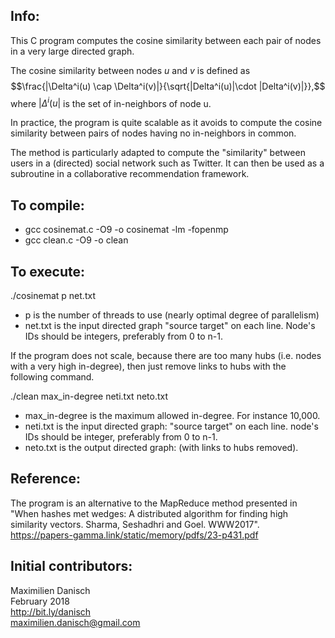 ## Info:

This C program computes the cosine similarity between each pair of nodes in a very large directed graph.

The cosine similarity between nodes $u$ and $v$ is defined as 
$$\frac{|\Delta^i(u) \cap \Delta^i(v)|}{\sqrt{|Delta^i(u)|\cdot |Delta^i(v)|}},$$ 
where $|\Delta^i(u|$ is the set of in-neighbors of node u.

In practice, the program is quite scalable as it avoids to compute the cosine similarity between pairs of nodes having no in-neighbors in common. 

The method is particularly adapted to compute the "similarity" between users in a (directed) social network such as Twitter. It can then be used as a subroutine in a collaborative recommendation framework.

## To compile:

- gcc cosinemat.c -O9 -o cosinemat -lm -fopenmp 
- gcc clean.c -O9 -o clean

## To execute:

./cosinemat p net.txt
- p is the number of threads to use (nearly optimal degree of parallelism)
- net.txt is the input directed graph "source target" on each line. Node's IDs should be integers, preferably from 0 to n-1.

If the program does not scale, because there are too many hubs (i.e. nodes with a very high in-degree), then just remove links to hubs with the following command.

./clean max_in-degree neti.txt neto.txt
- max_in-degree is the maximum allowed in-degree. For instance 10,000.
- neti.txt is the input directed graph: "source target" on each line. node's IDs should be integer, preferably from 0 to n-1.
- neto.txt is the output directed graph: (with links to hubs removed).

## Reference:

The program is an alternative to the MapReduce method presented in "When hashes met wedges: A distributed algorithm for finding high similarity vectors. Sharma, Seshadhri and Goel. WWW2017".  
https://papers-gamma.link/static/memory/pdfs/23-p431.pdf


## Initial contributors:

Maximilien Danisch  
February 2018  
http://bit.ly/danisch  
maximilien.danisch@gmail.com
